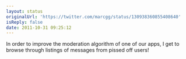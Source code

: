 ```yaml
---
layout: status
originalUrl: 'https://twitter.com/marcgg/status/130938360855408640'
isReply: false
date: 2011-10-31 09:25:12
---
```


In order to improve the moderation algorithm of one of our apps, I get to browse through listings of messages from pissed off users!
